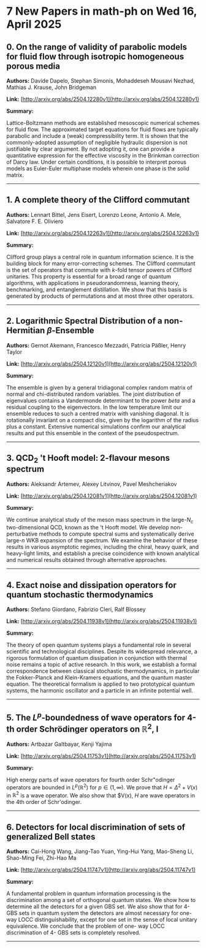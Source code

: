 # 7 New Papers in math-ph on Wed 16, April 2025

## 0. On the range of validity of parabolic models for fluid flow through   isotropic homogeneous porous media

**Authors:** Davide Dapelo, Stephan Simonis, Mohaddeseh Mousavi Nezhad, Mathias J. Krause, John Bridgeman

**Link:** [http://arxiv.org/abs/2504.12280v1](http://arxiv.org/abs/2504.12280v1)

**Summary:**

Lattice-Boltzmann methods are established mesoscopic numerical schemes for fluid flow. The approximated target equations for fluid flows are typically parabolic and include a (weak) compressibility term. It is shown that the commonly-adopted assumption of negligible hydraulic dispersion is not justifiable by clear argument. By not adopting it, one can provide a quantitative expression for the effective viscosity in the Brinkman correction of Darcy law. Under certain conditions, it is possible to interpret porous models as Euler-Euler multiphase models wherein one phase is the solid matrix.

---

## 1. A complete theory of the Clifford commutant

**Authors:** Lennart Bittel, Jens Eisert, Lorenzo Leone, Antonio A. Mele, Salvatore F. E. Oliviero

**Link:** [http://arxiv.org/abs/2504.12263v1](http://arxiv.org/abs/2504.12263v1)

**Summary:**

Clifford group plays a central role in quantum information science. It is the building block for many error-correcting schemes. The Clifford commutant is the set of operators that commute with $k$-fold tensor powers of Clifford unitaries. This property is essential for a broad range of quantum algorithms, with applications in pseudorandomness, learning theory, benchmarking, and entanglement distillation. We show that this basis is generated by products of permutations and at most three other operators.

---

## 2. Logarithmic Spectral Distribution of a non-Hermitian $β$-Ensemble

**Authors:** Gernot Akemann, Francesco Mezzadri, Patricia Päßler, Henry Taylor

**Link:** [http://arxiv.org/abs/2504.12120v1](http://arxiv.org/abs/2504.12120v1)

**Summary:**

The ensemble is given by a general tridiagonal complex random matrix of normal and chi-distributed random variables. The joint distribution of eigenvalues contains a Vandermonde determinant to the power $beta$ and a residual coupling to the eigenvectors. In the low temperature limit our ensemble reduces to such a centred matrix with vanishing diagonal. It is rotationally invariant on a compact disc, given by the logarithm of the radius plus a constant. Extensive numerical simulations confirm our analytical results and put this ensemble in the context of the pseudospectrum.

---

## 3. QCD$_2$ 't Hooft model: 2-flavour mesons spectrum

**Authors:** Aleksandr Artemev, Alexey Litvinov, Pavel Meshcheriakov

**Link:** [http://arxiv.org/abs/2504.12081v1](http://arxiv.org/abs/2504.12081v1)

**Summary:**

We continue analytical study of the meson mass spectrum in the large-$N_c$ two-dimensional QCD, known as the 't Hooft model. We develop non-perturbative methods to compute spectral sums and systematically derive large-$n$ WKB expansion of the spectrum. We examine the behavior of these results in various asymptotic regimes, including the chiral, heavy quark, and heavy-light limits, and establish a precise coincidence with known analytical and numerical results obtained through alternative approaches.

---

## 4. Exact noise and dissipation operators for quantum stochastic   thermodynamics

**Authors:** Stefano Giordano, Fabrizio Cleri, Ralf Blossey

**Link:** [http://arxiv.org/abs/2504.11938v1](http://arxiv.org/abs/2504.11938v1)

**Summary:**

The theory of open quantum systems plays a fundamental role in several scientific and technological disciplines. Despite its widespread relevance, a rigorous formulation of quantum dissipation in conjunction with thermal noise remains a topic of active research. In this work, we establish a formal correspondence between classical stochastic thermodynamics, in particular the Fokker-Planck and Klein-Kramers equations, and the quantum master equation. The theoretical formalism is applied to two prototypical quantum systems, the harmonic oscillator and a particle in an infinite potential well.

---

## 5. The $L^p$-boundedness of wave operators for 4-th order Schrödinger   operators on $\mathbb{R}^2$, I

**Authors:** Artbazar Galtbayar, Kenji Yajima

**Link:** [http://arxiv.org/abs/2504.11753v1](http://arxiv.org/abs/2504.11753v1)

**Summary:**

High energy parts of wave operators for fourth order Schr\"odinger operators are bounded in $L^p(\mathbb{R}^2)$ for $p\in(1,\infty)$. We prove that $H=\Delta^2 + V(x)$ in $\mathbb {R} ^2$ is a wave operator. We also show that $V(x), $H$ are wave operators in the 4th order of Schr\'odinger.

---

## 6. Detectors for local discrimination of sets of generalized Bell states

**Authors:** Cai-Hong Wang, Jiang-Tao Yuan, Ying-Hui Yang, Mao-Sheng Li, Shao-Ming Fei, Zhi-Hao Ma

**Link:** [http://arxiv.org/abs/2504.11747v1](http://arxiv.org/abs/2504.11747v1)

**Summary:**

A fundamental problem in quantum information processing is the discrimination among a set of orthogonal quantum states. We show how to determine all the detectors for a given GBS set. We also show that for 4-GBS sets in quantum system the detectors are almost necessary for one-way LOCC distinguishability, except for one set in the sense of local unitary equivalence. We conclude that the problem of one- way LOCC discrimination of 4- GBS sets is completely resolved.

---

